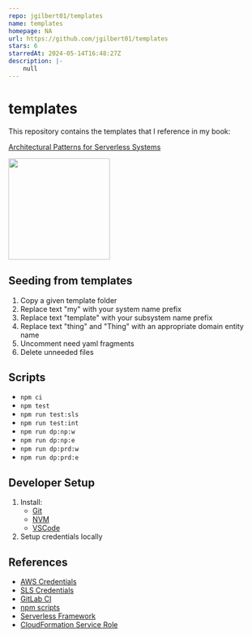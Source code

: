 ```yaml
---
repo: jgilbert01/templates
name: templates
homepage: NA
url: https://github.com/jgilbert01/templates
stars: 6
starredAt: 2024-05-14T16:48:27Z
description: |-
    null
---
```


# templates

This repository contains the templates that I reference in my book:

[Architectural Patterns for Serverless Systems](https://www.amazon.com/Software-Architecture-Patterns-Serverless-Systems/dp/1800207034)

<img src="book-cover.jpg" width="200">

## Seeding from templates
1. Copy a given template folder
2. Replace text "my" with your system name prefix
3. Replace text "template" with your subsystem name prefix
4. Replace text "thing" and "Thing" with an appropriate domain entity name
5. Uncomment need yaml fragments
6. Delete unneeded files

## Scripts
* `npm ci`
* `npm test`
* `npm run test:sls`
* `npm run test:int`
* `npm run dp:np:w`
* `npm run dp:np:e`
* `npm run dp:prd:w`
* `npm run dp:prd:e`

## Developer Setup
1. Install:
   - [Git](https://git-scm.com/downloads)
   - [NVM](https://github.com/nvm-sh/nvm)
   - [VSCode](https://code.visualstudio.com/download)
2. Setup credentials locally

## References
* [AWS Credentials](https://www.npmjs.com/package/aws-get-session-token)
* [SLS Credentials](https://www.serverless.com/framework/docs/providers/aws/guide/credentials)
* [GitLab CI](https://docs.gitlab.com/ee/ci)
* [npm scripts](https://docs.npmjs.com/misc/scripts)
* [Serverless Framework](https://serverless.com/framework/docs/providers/aws)
* [CloudFormation Service Role](https://docs.aws.amazon.com/AWSCloudFormation/latest/UserGuide/using-iam-servicerole.html)

